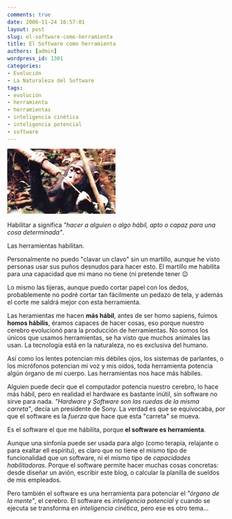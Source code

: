 ```yaml
---
comments: true
date: 2006-11-24 16:57:01
layout: post
slug: el-software-como-herramienta
title: El Software como herramienta
authors: [admin]
wordpress_id: 1301
categories:
- Evolución
- La Naturaleza del Software
tags:
- evolución
- herramienta
- herramientas
- inteligencia cinética
- inteligencia potencial
- software
---
```


![](chimp_ameisen.jpg)

Habilitar a significa _"hacer a alguien o algo hábil, apto o capaz para una cosa determinada"_. 

Las herramientas habilitan.

Personalmente no puedo "clavar un clavo" sin un martillo, aunque he visto personas usar sus puños desnudos para hacer esto. El martillo me habilita para una capacidad que mi mano no tiene (ni pretende tener :wink:

Lo mismo las tijeras, aunque puedo cortar papel con los dedos, probablemente no podré cortar tan fácilmente un pedazo de tela, y además el corte me saldrá mejor con esta herramienta.

Las heramientas me hacen **más hábil**, antes de ser homo sapiens, fuimos **homos hábilis**, éramos capaces de hacer cosas, eso porque nuestro cerebro evolucionó para la producción de herramientas. No somos los únicos que usamos herramientas, se ha visto que muchos animales las usan. La tecnología está en la naturaleza, no es exclusiva del humano.

Así como los lentes potencian mis débiles ojos, los sistemas de parlantes, o los micrófonos potencian mi voz y mis oídos, toda herramienta potencia algún órgano de mi cuerpo. Las herramientas nos hace más hábiles.

Alguien puede decir que el computador potencia nuestro cerebro, lo hace más hábil, pero en realidad el hardware es bastante inútil, sin software no sirve para nada. _"Hardware y Software son las ruedas de la misma carreta"_, decía un presidente de Sony. La verdad es que se equivocaba, por que el software es la _fuerza_ que hace que esta "carreta" se mueva.

Es el software el que me hábilita, porque **el software es herramienta**.

Aunque una sinfonía puede ser usada para algo (como terapia, relajante o para exaltar ell espíritu), es claro que no tiene el mismo tipo de funcionalidad que un software, ni el mismo tipo de _capacidades habilitadoras_. Porque el software permite hacer muchas cosas concretas: desde diseñar un avión, escribir este blog, o calcular la planilla de sueldos de mis empleados.

Pero también el software es una herramienta para potenciar el _"órgano de la mente"_, el cerebro.
El software es _inteligencia potencial_ y cuando se ejecuta se transforma en _inteligencia cinética_, pero ese es otro tema...
